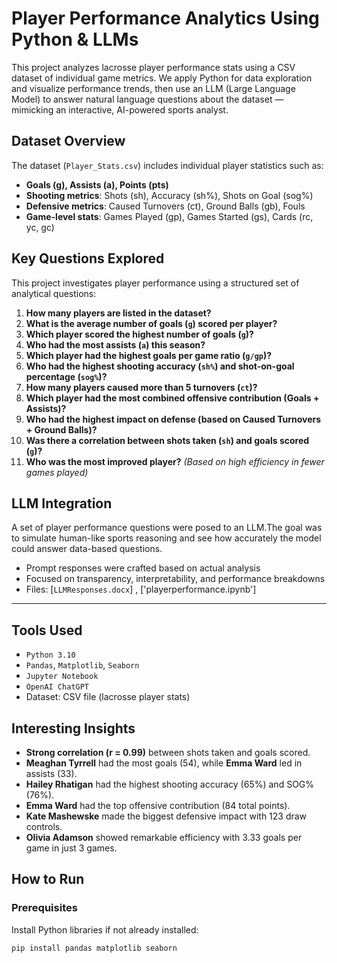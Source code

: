 # Player Performance Analytics Using Python & LLMs

This project analyzes lacrosse player performance stats using a CSV dataset of individual game metrics. We apply Python for data exploration and visualize performance trends, then use an LLM (Large Language Model) to answer natural language questions about the dataset — mimicking an interactive, AI-powered sports analyst.

## Dataset Overview

The dataset (`Player_Stats.csv`) includes individual player statistics such as:

- **Goals (g), Assists (a), Points (pts)**
- **Shooting metrics**: Shots (sh), Accuracy (sh%), Shots on Goal (sog%)
- **Defensive metrics**: Caused Turnovers (ct), Ground Balls (gb), Fouls
- **Game-level stats**: Games Played (gp), Games Started (gs), Cards (rc, yc, gc)

## Key Questions Explored

This project investigates player performance using a structured set of analytical questions:

1. **How many players are listed in the dataset?**  
2. **What is the average number of goals (`g`) scored per player?**  
3. **Which player scored the highest number of goals (`g`)?**  
4. **Who had the most assists (`a`) this season?**  
5. **Which player had the highest goals per game ratio (`g/gp`)?**  
6. **Who had the highest shooting accuracy (`sh%`) and shot-on-goal percentage (`sog%`)?**  
7. **How many players caused more than 5 turnovers (`ct`)?**  
8. **Which player had the most combined offensive contribution (Goals + Assists)?**  
9. **Who had the highest impact on defense (based on Caused Turnovers + Ground Balls)?**  
10. **Was there a correlation between shots taken (`sh`) and goals scored (`g`)?**  
11. **Who was the most improved player?** *(Based on high efficiency in fewer games played)*

## LLM Integration

A set of player performance questions were posed to an LLM.The goal was to simulate human-like sports reasoning and see how accurately the model could answer data-based questions.

- Prompt responses were crafted based on actual analysis
- Focused on transparency, interpretability, and performance breakdowns
- Files: [`LLMResponses.docx`] , ['playerperformance.ipynb']

---

## Tools Used

- `Python 3.10`
- `Pandas`, `Matplotlib`, `Seaborn`
- `Jupyter Notebook`
- `OpenAI ChatGPT` 
-  Dataset: CSV file (lacrosse player stats)

## Interesting Insights

- **Strong correlation (r = 0.99)** between shots taken and goals scored.
- **Meaghan Tyrrell** had the most goals (54), while **Emma Ward** led in assists (33).
- **Hailey Rhatigan** had the highest shooting accuracy (65%) and SOG% (76%).
- **Emma Ward** had the top offensive contribution (84 total points).
- **Kate Mashewske** made the biggest defensive impact with 123 draw controls.
- **Olivia Adamson** showed remarkable efficiency with 3.33 goals per game in just 3 games.


## How to Run

### Prerequisites

Install Python libraries if not already installed:

```bash
pip install pandas matplotlib seaborn

